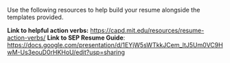 Use the following resources to help build your resume alongside the templates provided. 

**Link to helpful action verbs:** https://capd.mit.edu/resources/resume-action-verbs/
**Link to SEP Resume Guide**: https://docs.google.com/presentation/d/1EYjW5sWTkkJCem_ltJ5Um0VC9HwM-Us3eouD0rHKHoU/edit?usp=sharing
